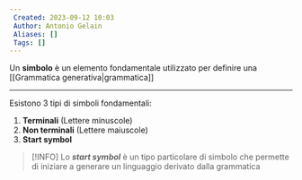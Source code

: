 ```yaml
---
 Created: 2023-09-12 10:03
 Author: Antonio Gelain
 Aliases: []
 Tags: []
---
```

Un **simbolo** è un elemento fondamentale utilizzato per definire una [[Grammatica generativa|grammatica]]

---

Esistono 3 tipi di simboli fondamentali:
1. **Terminali** (Lettere minuscole)
2. **Non terminali** (Lettere maiuscole)
3. **Start symbol**

>[!INFO] Lo ***start symbol*** è un tipo particolare di simbolo che permette di iniziare a generare un linguaggio derivato dalla grammatica

